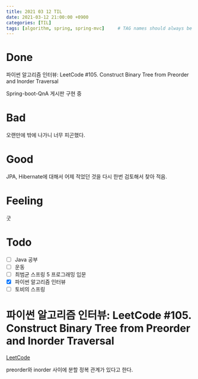 ```yaml
---
title: 2021 03 12 TIL
date: 2021-03-12 21:00:00 +0900
categories: [TIL]
tags: [algorithm, spring, spring-mvc]     # TAG names should always be lowercase
---
```


# Done

파이썬 알고리즘 인터뷰: LeetCode #105. Construct Binary Tree from Preorder and Inorder Traversal

Spring-boot-QnA 게시판 구현 중

# Bad

오랜만에 밖에 나가니 너무 피곤했다.

# Good

JPA, Hibernate에 대해서 어제 적었던 것을 다시 한번 검토해서 찾아 적음.

# Feeling

굿

# Todo

- [ ] Java 공부
- [ ] 운동
- [ ] 최범균 스프링 5 프로그래밍 입문
- [x] 파이썬 알고리즘 인터뷰
- [ ] 토비의 스프링

# 파이썬 알고리즘 인터뷰: LeetCode #105. Construct Binary Tree from Preorder and Inorder Traversal

[LeetCode](https://leetcode.com/problems/construct-binary-tree-from-preorder-and-inorder-traversal/)

preorder와 inorder 사이에 분할 정복 관계가 있다고 한다.


